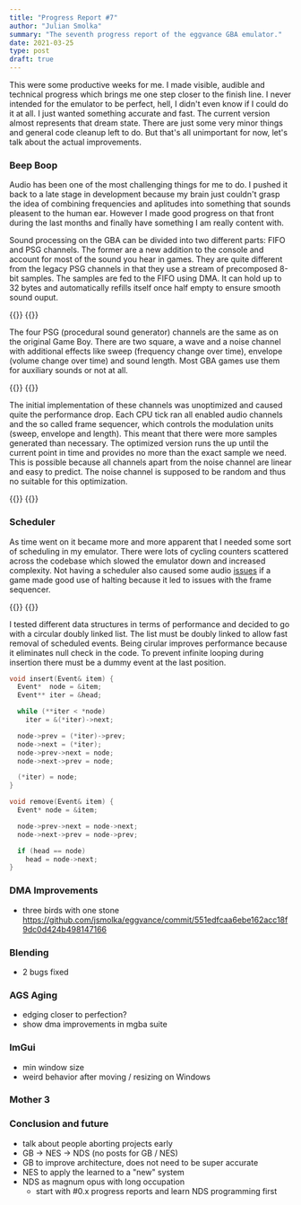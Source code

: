 ```yaml
---
title: "Progress Report #7"
author: "Julian Smolka"
summary: "The seventh progress report of the eggvance GBA emulator."
date: 2021-03-25
type: post
draft: true
---
```

This were some productive weeks for me. I made visible, audible and technical progress which brings me one step closer to the finish line. I never intended for the emulator to be perfect, hell, I didn't even know if I could do it at all. I just wanted something accurate and fast. The current version almost represents that dream state. There are just some very minor things and general code cleanup left to do. But that's all unimportant for now, let's talk about the actual improvements.

### Beep Boop
Audio has been one of the most challenging things for me to do. I pushed it back to a late stage in development because my brain just couldn't grasp the idea of combining frequencies and aplitudes into something that sounds pleasent to the human ear. However I made good progress on that front during the last months and finally have something I am really content with.

Sound processing on the GBA can be divided into two different parts: FIFO and PSG channels. The former are a new addition to the console and account for most of the sound you hear in games. They are quite different from the legacy PSG channels in that they use a stream of precomposed 8-bit samples. The samples are fed to the FIFO using DMA. It can hold up to 32 bytes and automatically refills itself once half empty to ensure smooth sound ouput.

{{<flex>}}
  {{<audio src="eggvance/emerald-frontier-fifo.mp3" caption="Audio 1: Pokémon Emerald battle frontier FIFO channels">}}
{{</flex>}}

The four PSG (procedural sound generator) channels are the same as on the original Game Boy. There are two square, a wave and a noise channel with additional effects like sweep (frequency change over time), envelope (volume change over time) and sound length. Most GBA games use them for auxiliary sounds or not at all.

{{<flex>}}
  {{<audio src="eggvance/emerald-frontier-psg.mp3" caption="Audio 2: Pokémon Emerald battle frontier PSG channels">}}
{{</flex>}}

The initial implementation of these channels was unoptimized and caused quite the performance drop. Each CPU tick ran all enabled audio channels and the so called frame sequencer, which controls the modulation units (sweep, envelope and length). This meant that there were more samples generated than necessary. The optimized version runs the up until the current point in time and provides no more than the exact sample we need. This is possible because all channels apart from the noise channel are linear and easy to predict. The noise channel is supposed to be random and thus no suitable for this optimization.

{{<flex>}}
  {{<audio src="eggvance/emerald-frontier.mp3" caption="Audio 3: Pokémon Emerald battle frontier theme all channels">}}
{{</flex>}}

### Scheduler
As time went on it became more and more apparent that I needed some sort of scheduling in my emulator. There were lots of cycling counters scattered across the codebase which slowed the emulator down and increased complexity. Not having a scheduler also caused some audio [issues](https://github.com/jsmolka/eggvance/issues/14) if a game made good use of halting because it led to issues with the frame sequencer.

{{<flex>}}
  {{<audio src="eggvance/gba-bios-metallic.mp3" caption="Audio 4: Metallic GBA BIOS">}}
  {{<audio src="eggvance/gba-bios.mp3" caption="Audio 5: Fixed GBA BIOS">}}
{{</flex>}}

I tested different data structures in terms of performance and decided to go with a circular doubly linked list. The list must be doubly linked to allow fast removal of scheduled events. Being cirular improves performance because it eliminates null check in the code. To prevent infinite looping during insertion there must be a dummy event at the last position.

```cpp
void insert(Event& item) {
  Event*  node = &item;
  Event** iter = &head;

  while (**iter < *node)
    iter = &(*iter)->next;

  node->prev = (*iter)->prev;
  node->next = (*iter);
  node->prev->next = node;
  node->next->prev = node;

  (*iter) = node;
}

void remove(Event& item) {
  Event* node = &item;

  node->prev->next = node->next;
  node->next->prev = node->prev;

  if (head == node)
    head = node->next;
}
```

<!-- Conclusion? -->

### DMA Improvements
- three birds with one stone https://github.com/jsmolka/eggvance/commit/551edfcaa6ebe162acc18f9dc0d424b498147166

### Blending
- 2 bugs fixed

### AGS Aging
- edging closer to perfection?
- show dma improvements in mgba suite

### ImGui
- min window size
- weird behavior after moving / resizing on Windows

### Mother 3

### Conclusion and future
- talk about people aborting projects early
- GB -> NES -> NDS (no posts for GB / NES)
- GB to improve architecture, does not need to be super accurate
- NES to apply the learned to a "new" system
- NDS as magnum opus with long occupation
  - start with #0.x progress reports and learn NDS programming first
